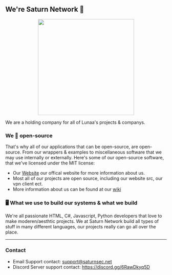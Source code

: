 ## We're Saturn Network 👋
<p align="center">
  <img height="300" src="https://z.zz.fo/egEjw.png">
</p>

We are a holding company for all of Lunaa's projects & companys.

### We 💖 open-source
That's why all of our applications that can be open-source, are open-source. From our wrappers &amp; examples to miscellaneous software that we may use internally or externally. Here's some of our open-source software, that we've licensed under the MIT license:

- Our [Website](https://website-landing.skidlunaa.repl.co/) our offical website for more information about us.
- Most all of our projects are open source, including our website src, our vpn client ect.
- More information about us can be found at our [wiki](https://github.com/SaturnNetwork/Saturn-Network/wiki)

### 🖥️ What we use to build our systems & what we build
We're all passionate HTML, C#, Javascript, Python developers that love to make moderen/aesthtic projects.
We at Saturn Network build all types of stuff in many different languages, our projects really can go all over the place.

---

### Contact
- Email Support contact: support@saturnsec.net
- Discord Server support contact: https://discord.gg/6RawDkyq5D
